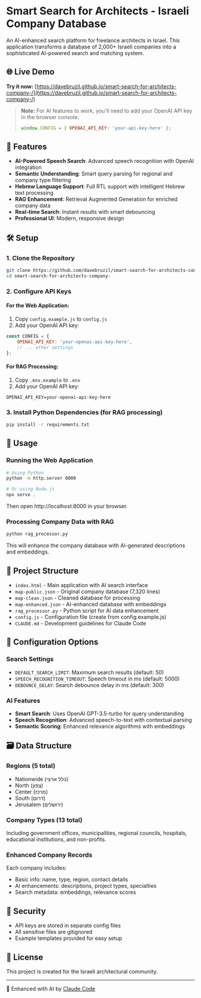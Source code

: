 # Smart Search for Architects - Israeli Company Database

An AI-enhanced search platform for freelance architects in Israel. This application transforms a database of 2,000+ Israeli companies into a sophisticated AI-powered search and matching system.

## 🌐 Live Demo

**Try it now:** [https://davebruzil.github.io/smart-search-for-architects-company-/](https://davebruzil.github.io/smart-search-for-architects-company-/)

> **Note:** For AI features to work, you'll need to add your OpenAI API key in the browser console:
> ```javascript
> window.CONFIG = { OPENAI_API_KEY: 'your-api-key-here' };
> ```

## 🚀 Features

- **AI-Powered Speech Search**: Advanced speech recognition with OpenAI integration
- **Semantic Understanding**: Smart query parsing for regional and company type filtering
- **Hebrew Language Support**: Full RTL support with intelligent Hebrew text processing
- **RAG Enhancement**: Retrieval Augmented Generation for enriched company data
- **Real-time Search**: Instant results with smart debouncing
- **Professional UI**: Modern, responsive design

## 🛠 Setup

### 1. Clone the Repository
```bash
git clone https://github.com/davebruzil/smart-search-for-architects-company-.git
cd smart-search-for-architects-company-
```

### 2. Configure API Keys

#### For the Web Application:
1. Copy `config.example.js` to `config.js`
2. Add your OpenAI API key:
```javascript
const CONFIG = {
    OPENAI_API_KEY: 'your-openai-api-key-here',
    // ... other settings
};
```

#### For RAG Processing:
1. Copy `.env.example` to `.env`
2. Add your OpenAI API key:
```
OPENAI_API_KEY=your-openai-api-key-here
```

### 3. Install Python Dependencies (for RAG processing)
```bash
pip install -r requirements.txt
```

## 🎯 Usage

### Running the Web Application
```bash
# Using Python
python -m http.server 8000

# Or using Node.js
npx serve .
```

Then open http://localhost:8000 in your browser.

### Processing Company Data with RAG
```bash
python rag_processor.py
```

This will enhance the company database with AI-generated descriptions and embeddings.

## 📁 Project Structure

- `index.html` - Main application with AI search interface
- `map-public.json` - Original company database (7,320 lines)
- `map-clean.json` - Cleaned database for processing
- `map-enhanced.json` - AI-enhanced database with embeddings
- `rag_processor.py` - Python script for AI data enhancement
- `config.js` - Configuration file (create from config.example.js)
- `CLAUDE.md` - Development guidelines for Claude Code

## 🔧 Configuration Options

### Search Settings
- `DEFAULT_SEARCH_LIMIT`: Maximum search results (default: 50)
- `SPEECH_RECOGNITION_TIMEOUT`: Speech timeout in ms (default: 5000)
- `DEBOUNCE_DELAY`: Search debounce delay in ms (default: 300)

### AI Features
- **Smart Search**: Uses OpenAI GPT-3.5-turbo for query understanding
- **Speech Recognition**: Advanced speech-to-text with contextual parsing
- **Semantic Scoring**: Enhanced relevance algorithms with embeddings

## 🗃 Data Structure

### Regions (5 total)
- Nationwide (כלל ארצי)
- North (צפון)
- Center (מרכז)
- South (דרום)
- Jerusalem (ירושלים)

### Company Types (13 total)
Including government offices, municipalities, regional councils, hospitals, educational institutions, and non-profits.

### Enhanced Company Records
Each company includes:
- Basic info: name, type, region, contact details
- AI enhancements: descriptions, project types, specialties
- Search metadata: embeddings, relevance scores

## 🔐 Security

- API keys are stored in separate config files
- All sensitive files are gitignored
- Example templates provided for easy setup

## 📝 License

This project is created for the Israeli architectural community.

---

🤖 Enhanced with AI by [Claude Code](https://claude.ai/code)